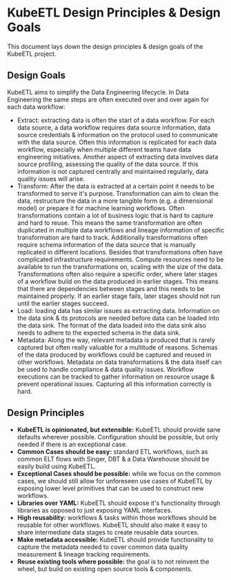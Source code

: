 # KubeETL Design Principles & Design Goals

This document lays down the design principles & design goals of the KubeETL project.

## Design Goals

KubeETL aims to simplify the Data Engineering lifecycle. In Data Engineering the same steps are often executed over and over again for each data workflow:

- Extract: extracting data is often the start of a data workflow. For each data source, a data workflow requires data source information, data source credentials & information on the protocol used to communicate with the data source. Often this information is replicated for each data workflow, especially when multiple different teams have data engineering initiatives. Another aspect of extracting data involves data source profiling, assessing the quality of the data source. If this information is not captured centrally and maintained regularly, data quality issues will arise.
- Transform: After the data is extracted at a certain point it needs to be transformed to serve it's purpose. Transformation can aim to clean the data, restructure the data in a more tangible form (e.g. a dimensional model) or prepare it for machine learning workflows. Often transformations contain a lot of business logic that is hard to capture and hard to reuse. This means the same transformation are often duplicated in multiple data workflows and lineage information of specific transformation are hard to track. Additionally transformations often require schema information of the data source that is manually replicated in different locations. Besides that transformations often have complicated infrastructure requirements. Compute resources need to be available to run the transformations on, scaling with the size of the data. Transformations often also require a specific order, where later stages of a workflow build on the data produced in earlier stages. This means that there are dependencies between stages and this needs to be maintained properly. If an earlier stage fails, later stages should not run until the earlier stages succeed.
- Load: loading data has similar issues as extracting data. Information on the data sink & its protocols are needed before data can be loaded into the data sink. The format of the data loaded into the data sink also needs to adhere to the expected schema in the data sink.
- Metadata: Along the way, relevant metadata is produced that is rarely captured but often really valuable for a multitude of reasons. Schemas of the data produced by workflows could be captured and reused in other workflows. Metadata on data transformations & the data itself can be used to handle compliance & data quality issues. Workflow executions can be tracked to gather information on resource usage & prevent operational issues. Capturing all this information correctly is hard.

## Design Principles

- **KubeETL is opinionated, but extensible:** KubeETL should provide sane defaults wherever possible. Configuration should be possible, but only needed if there is an exceptional case.
- **Common Cases should be easy:** standard ETL workflows, such as common ELT flows with Singer, DBT & a Data Warehouse should be easily build using KubeETL.
- **Exceptional Cases should be possible:** while we focus on the common cases, we should still allow for unforeseen use cases of KubeETL by exposing lower level primitives that can be used to construct new workflows.
- **Libraries over YAML:** KubeETL should expose it's functionality through libraries as opposed to just exposing YAML interfaces.
- **High reusability:** workflows & tasks within those workflows should be reusable for other workflows. KubeETL should also make it easy to share intermediate data stages to create reusable data sources.
- **Make metadata accessible:** KubeETL should provide functionality to capture the metadata needed to cover common data quality measurement & lineage tracking requirements.
- **Reuse existing tools where possible:** the goal is to not reinvent the wheel, but build on existing open source tools & components.
